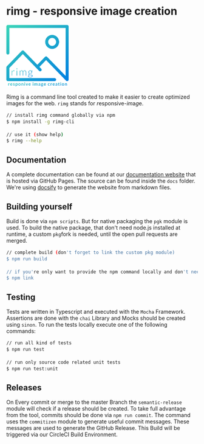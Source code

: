 # rimg - responsive image creation
<p align="center>
[![CircleCI](https://circleci.com/gh/alexanderbartels/rimg/tree/master.svg?style=svg&circle-token=ff6d2ff4c09a89609883406677a3d341fe2ad319)](https://circleci.com/gh/alexanderbartels/rimg/tree/master)
[![dependencies](https://david-dm.org/alexanderbartels/rimg/status.svg)](https://david-dm.org/alexanderbartels/rimg)
[![dev dependencies](https://david-dm.org/alexanderbartels/rimg/dev-status.svg)](https://david-dm.org/alexanderbartels/rimg?type=dev)
[![npm version](https://badge.fury.io/js/rimg-cli.svg)](https://www.npmjs.com/package/rimg-cli)
</p>
          
<p align="center">
 <a href="https://github.com/alexanderbartels/jet">
  <img alt="rimg logo" title="rimg" src="https://github.com/alexanderbartels/rimg/blob/master/logo.svg" width="164">
 </a>
</p>

Rimg is a command line tool created to make it easier to create optimized images for the web. `rimg` stands for *r*esponsive-*im*a*g*e.

```bash
// install rimg command globally via npm
$ npm install -g rimg-cli

// use it (show help)
$ rimg --help
```

## Documentation

A complete documentation can be found at our [documentation website](https://github.com/alexanderbartels/rimg) that is hosted via GitHub Pages. The source can be found inside the `docs` folder. We're using [docsify](https://docsify.js.org/) to generate the website from markdown files.

## Building yourself

Build is done via `npm scripts`. But for native packaging the `pgk` module is used. To build the native package, that don't need node.js installed at runtime, a custom `pkg`fork is needed, until the open pull requests are merged.

```bash
// complete build (don't forget to link the custom pkg module) 
$ npm run build

// if you're only want to provide the npm command locally and don't need the distribution packages
$ npm link
```

## Testing

Tests are written in Typescript and executed with the `Mocha` Framework. Assertions are done with the `chai` Library and Mocks should be created using `sinon`. To run the tests locally execute one of the following commands:

```bash
// run all kind of tests
$ npm run test

// run only source code related unit tests
$ npm run test:unit
```

## Releases

On Every commit or merge to the master Branch the `semantic-release` module will check if a release should be created. To take full advantage from the tool, commits should be done via `npm run commit`. The command uses the `commitizen` module to generate useful commit messages. These messages are used to generate the GitHub Release. This Build will be triggered via our CircleCI Build Environment.
